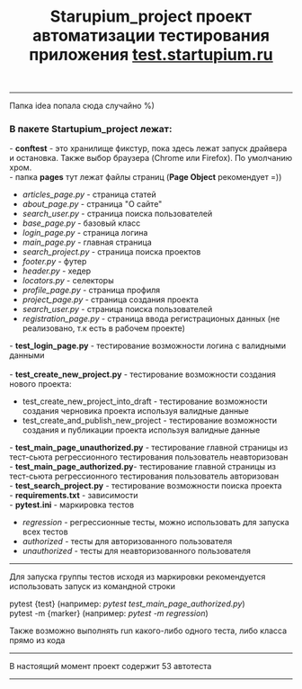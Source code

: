 <h1 align="center">Starupium_project проект автоматизации тестирования приложения <a href="https://test.startupium.ru">test.startupium.ru</a></h1><br>

---

Папка idea попала сюда случайно %)<br>
<h3>В пакете Startupium_project лежат:</h3>
- <b>conftest</b> - это хранилище фикстур, пока здесь лежат запуск драйвера и остановка. Также выбор браузера (Chrome или Firefox). По умолчанию хром.<br>
- папка <b>pages</b> тут лежат файлы страниц (<b>Page Object</b> рекомендует =))<br>
<ul>
<li> <i>articles_page.py</i> - страница статей<br></li>
<li> <i>about_page.py</i> - страница "О сайте"<br></li>
<li> <i>search_user.py</i> - страница поиска пользователей<br></li>
<li> <i>base_page.py</i> - базовый класс<br></li>
<li> <i>login_page.py</i> - страница логина<br></li>
<li> <i>main_page.py</i> - главная страница<br></li>
<li> <i>search_project.py</i> - страница поиска проектов<br></li>
<li> <i>footer.py</i> - футер<br></li>
<li> <i>header.py</i> -  хедер<br></li>
<li> <i>locators.py</i> - селекторы<br></li>
<li> <i>profile_page.py</i> - страница профиля<br></li>
<li> <i>project_page.py</i> - страница создания проекта<br></li>
<li> <i>search_user.py</i> - страница поиска пользователей<br></li>
<li> <i>registration_page.py</i> - страница ввода регистрационых данных (не реализовано, т.к есть в рабочем проекте)<br></li>
</ul>
- <b>test_login_page.py</b> - тестирование возможности логина с валидными данными<br>
<br>
- <b>test_create_new_project.py</b> - тестирование возможности создания нового проекта:<br>
<ul>
<li> test_create_new_project_into_draft - тестирование возможности создания черновика проекта используя валидные данные<br></li>
<li> test_create_and_publish_new_project - тестирование возможности создания и публикации проекта используя валидные данные<br></li>
</ul>
- <b>test_main_page_unauthorized.py</b> - тестирование главной страницы из тест-сьюта регрессионного тестирования пользователь неавторизован<br>
- <b>test_main_page_authorized.py</b>- тестирование главной страницы из тест-сьюта регрессионного тестирования пользователь авторизован<br>
- <b>test_search_project.py</b> - тестирование возможности поиска проекта<br>
- <b>requirements.txt</b> - зависимости<br>
- <b>pytest.ini</b> - маркировка тестов<br>
<ul>
    <li> <i>regression</i> - регрессионные тесты, можно использовать для запуска всех тестов<br></li>
    <li> <i>authorized</i> - тесты для авторизованного пользователя<br></li>
    <li> <i>unauthorized</i> - тесты для неавторизованного пользователя<br></li>
</ul>

---

Для запуска группы тестов исходя из маркировки рекомендуется использовать запуск из командной строки<br>

pytest {test} (например: <i>pytest test_main_page_authorized.py</i>)<br>
pytest -m {marker} (например: <i>pytest -m regression</i>)<br>

Также возможно выполнять run какого-либо одного теста, либо класса прямо из кода<br> 

---

В настоящий момент проект содержит 53 автотеста<br>

---


     

     
   
